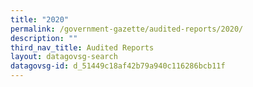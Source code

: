```yaml
---
title: "2020"
permalink: /government-gazette/audited-reports/2020/
description: ""
third_nav_title: Audited Reports
layout: datagovsg-search
datagovsg-id: d_51449c18af42b79a940c116286bcb11f
---
```


